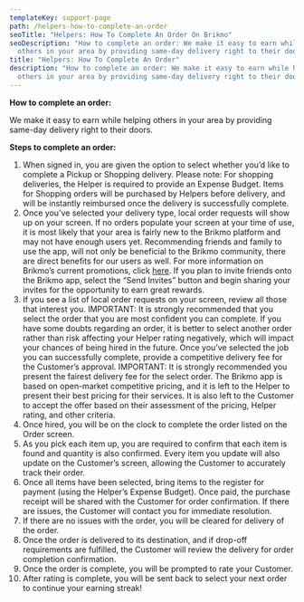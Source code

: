 ```yaml
---
templateKey: support-page
path: /helpers-how-to-complete-an-order
seoTitle: "Helpers: How To Complete An Order On Brikmo"
seoDescription: "How to complete an order: We make it easy to earn while helping
  others in your area by providing same-day delivery right to their doors."
title: "Helpers: How To Complete An Order"
description: "How to complete an order: We make it easy to earn while helping
  others in your area by providing same-day delivery right to their doors."
---
```

**How to complete an order:**

We make it easy to earn while helping others in your area by providing same-day delivery right to their doors.

**Steps to complete an order:**

1. When signed in, you are given the option to select whether you’d like to complete a Pickup or Shopping delivery. Please note: For shopping deliveries, the Helper is required to provide an Expense Budget. Items for Shopping orders will be purchased by Helpers before delivery, and will be instantly reimbursed once the delivery is successfully complete.
2. Once you’ve selected your delivery type, local order requests will show up on your screen. If no orders populate your screen at your time of use, it is most likely that your area is fairly new to the Brikmo platform and may not have enough users yet. Recommending friends and family to use the app, will not only be beneficial to the Brikmo community, there are direct benefits for our users as well. For more information on Brikmo’s current promotions, click [here](brikmo.co). If you plan to invite friends onto the Brikmo app, select the “Send Invites” button and begin sharing your invites for the opportunity to earn great rewards.
3. If you see a list of local order requests on your screen, review all those that interest you. IMPORTANT: It is strongly recommended that you select the order that you are most confident you can complete. If you have some doubts regarding an order, it is better to select another order rather than risk affecting your Helper rating negatively, which will impact your chances of being hired in the future. Once you’ve selected the job you can successfully complete, provide a competitive delivery fee for the Customer’s approval. IMPORTANT: It is strongly recommended you present the fairest delivery fee for the select order. The Brikmo app is based on open-market competitive pricing, and it is left to the Helper to present their best pricing for their services. It is also left to the Customer to accept the offer based on their assessment of the pricing, Helper rating, and other criteria.
4. Once hired, you will be on the clock to complete the order listed on the Order screen.
5. As you pick each item up, you are required to confirm that each item is found and quantity is also confirmed. Every item you update will also update on the Customer’s screen, allowing the Customer to accurately track their order.
6. Once all items have been selected, bring items to the register for payment (using the Helper’s Expense Budget). Once paid, the purchase receipt will be shared with the Customer for order confirmation. If there are issues, the Customer will contact you for immediate resolution.
7. If there are no issues with the order, you will be cleared for delivery of the order.
8. Once the order is delivered to its destination, and if drop-off requirements are fulfilled, the Customer will review the delivery for order completion confirmation.
9. Once the order is complete, you will be prompted to rate your Customer.
10. After rating is complete, you will be sent back to select your next order to continue your earning streak!